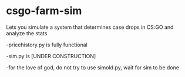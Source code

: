 # csgo-farm-sim
Lets you simulate a system that determines case drops in CS:GO and analyze the stats

-pricehistory.py is fully functional

-sim.py is [UNDER CONSTRUCTION]

-for the love of god, do not try to use simold.py, wait for sim to be done
